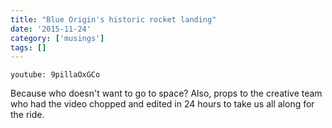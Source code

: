 ```yaml
---
title: "Blue Origin's historic rocket landing"
date: '2015-11-24'
category: ['musings']
tags: []
---
```

`youtube: 9pillaOxGCo`

 Because who doesn't want to go to space? Also, props to the creative team who had the video chopped and edited in 24 hours to take us all along for the ride.
